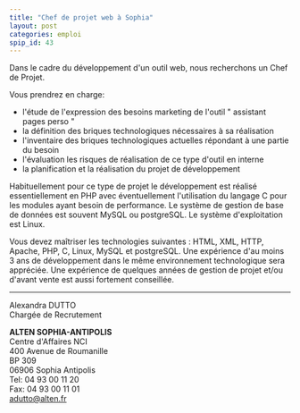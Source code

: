```yaml
---
title: "Chef de projet web à Sophia"
layout: post
categories: emploi
spip_id: 43
---
```

Dans le cadre du développement d'un outil web, nous recherchons un Chef de Projet.

Vous prendrez en charge:

- l'étude de l'expression des besoins marketing de l'outil " assistant pages perso "
- la définition des briques technologiques nécessaires à sa réalisation
- l'inventaire des briques technologiques actuelles répondant à une partie du besoin
- l'évaluation les risques de réalisation de ce type d'outil en interne
- la planification et la réalisation du projet de développement

Habituellement pour ce type de projet le développement est réalisé essentiellement en PHP avec éventuellement l'utilisation du langage C pour les modules ayant besoin de performance. Le système de gestion de base de données est souvent MySQL ou postgreSQL. Le système d'exploitation est Linux. 

Vous devez maîtriser les technologies suivantes : HTML, XML, HTTP, Apache, PHP, C, Linux, MySQL et postgreSQL. Une expérience d'au moins 3 ans de développement dans le même environnement technologique sera appréciée. Une expérience de quelques années de gestion de projet et/ou d'avant vente est aussi fortement conseillée.

----

Alexandra DUTTO  
Chargée de Recrutement

**ALTEN SOPHIA-ANTIPOLIS**  
Centre d'Affaires NCI  
400 Avenue de Roumanille   
BP 309  
06906 Sophia Antipolis   
Tel: 04 93 00 11 20  
Fax: 04 93 00 11 01  
[adutto@alten.fr](mailto:adutto@alten.fr)
